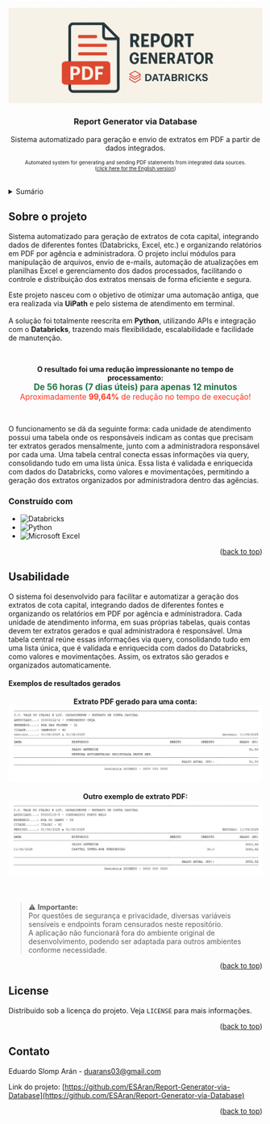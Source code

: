 <a id="readme-top"></a>
<!-- PROJECT LOGO -->
<br />
<div align="center">
  <a href="https://github.com/github_username/repo_name">
    <img src="docs/images/project_logo.png" alt="Logo">
  </a>

<h3 align="center">Report Generator via Database</h3>

  <p align="center">
    Sistema automatizado para geração e envio de extratos em PDF a partir de dados integrados.
    <br />

<p align="center" style="font-size:10px;">
  Automated system for generating and sending PDF statements from integrated data sources.<br>
  (<a href="README_EN.md">click here for the English version</a>)
  <br />
</p>

  </p>
</div>

<br>
<!-- SUMÁRIO -->
<details>
  <summary>Sumário</summary>
  <ol>
    <li>
      <a href="#sobre-o-projeto">Sobre o projeto</a>
      <ul>
        <li><a href="#construído-com">Construído com</a></li>
      </ul>
    </li>
    <li>
      <a href="#usuabilidade">Usabilidade</a>
      <ul>
        <li><a href="#exemplos-de-resultados-gerados">Exemplos de resultados gerados</a></li>
      </ul>
    </li>
    <li><a href="#license">Licença</a></li>
    <li><a href="#contact">Contato</a></li>
  </ol>
</details>


<!-- ABOUT THE PROJECT -->
## Sobre o projeto

Sistema automatizado para geração de extratos de cota capital, integrando dados de diferentes fontes (Databricks, Excel, etc.) e organizando relatórios em PDF por agência e administradora. O projeto inclui módulos para manipulação de arquivos, envio de e-mails, automação de atualizações em planilhas Excel e gerenciamento dos dados processados, facilitando o controle e distribuição dos extratos mensais de forma eficiente e segura.
    
Este projeto nasceu com o objetivo de otimizar uma automação antiga, que era realizada via <b>UiPath</b> e pelo sistema de atendimento em terminal.<br>
<br>
A solução foi totalmente reescrita em <b>Python</b>, utilizando APIs e integração com o <b>Databricks</b>, trazendo mais flexibilidade, escalabilidade e facilidade de manutenção.

<div align="center">
<br>
  <p>
    <b>O resultado foi uma redução impressionante no tempo de processamento:</b><br>
    <span style="font-size:1.2em;color:#217346;">
      <b>De 56 horas (7 dias úteis) para apenas 12 minutos</b>
    </span>
    <br>
    <span style="font-size:1.1em;color:#FF3621;">
      Aproximadamente <b>99,64%</b> de redução no tempo de execução!
    </span>
  </p>
  <br>
</div>


O funcionamento se dá da seguinte forma: cada unidade de atendimento possui uma tabela onde os responsáveis indicam as contas que precisam ter extratos gerados mensalmente, junto com a administradora responsável por cada uma. Uma tabela central conecta essas informações via query, consolidando tudo em uma lista única. Essa lista é validada e enriquecida com dados do Databricks, como valores e movimentações, permitindo a geração dos extratos organizados por administradora dentro das agências.

### Construído com

* ![Databricks](https://img.shields.io/badge/Databricks-FF3621?style=for-the-badge&logo=Databricks&logoColor=white)
* ![Python](https://img.shields.io/badge/python-3670A0?style=for-the-badge&logo=python&logoColor=ffdd54)
* ![Microsoft Excel](https://img.shields.io/badge/Microsoft_Excel-217346?style=for-the-badge&logo=microsoft-excel&logoColor=white)

<p align="right">(<a href="#readme-top">back to top</a>)</p>



<!-- GETTING STARTED -->
## Usabilidade

O sistema foi desenvolvido para facilitar e automatizar a geração dos extratos de cota capital, integrando dados de diferentes fontes e organizando os relatórios em PDF por agência e administradora. Cada unidade de atendimento informa, em suas próprias tabelas, quais contas devem ter extratos gerados e qual administradora é responsável. Uma tabela central reúne essas informações via query, consolidando tudo em uma lista única, que é validada e enriquecida com dados do Databricks, como valores e movimentações. Assim, os extratos são gerados e organizados automaticamente.

#### Exemplos de resultados gerados

<div align="center">
  <b>Extrato PDF gerado para uma conta:</b><br>
  <img src="docs/Results exemples/00112-2.png" alt="Exemplo Extrato 00112-2" width="800"><br><br>
  <b>Outro exemplo de extrato PDF:</b><br>
  <img src="docs/Results exemples/00115-5.png" alt="Exemplo Extrato 00115-5" width="800">
</div>
<br>
<br>

> ⚠️ **Importante:**  
> Por questões de segurança e privacidade, diversas variáveis sensíveis e endpoints foram censurados neste repositório.  
> A aplicação não funcionará fora do ambiente original de desenvolvimento, podendo ser adaptada para outros ambientes conforme necessidade.

<p align="right">(<a href="#readme-top">back to top</a>)</p>


<!-- LICENSE -->
## License

Distribuído sob a licença do projeto. Veja `LICENSE` para mais informações.

<p align="right">(<a href="#readme-top">back to top</a>)</p>



<!-- CONTACT -->
## Contato

Eduardo Slomp Arán - duarans03@gmail.com

Link do projeto: [https://github.com/ESAran/Report-Generator-via-Database](https://github.com/ESAran/Report-Generator-via-Database)

<p align="right">(<a href="#readme-top">back to top</a>)</p>


